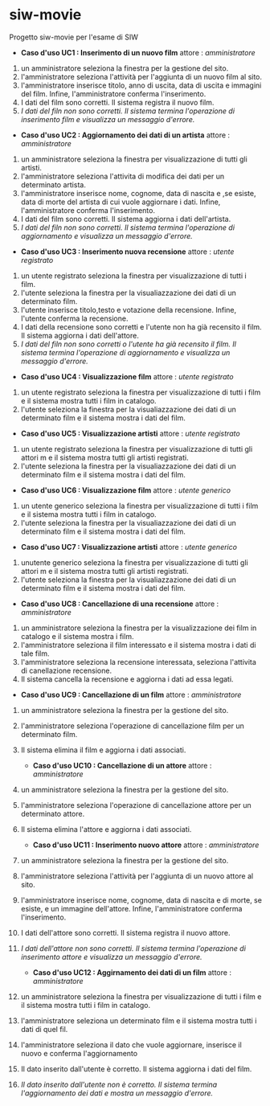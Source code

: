 # siw-movie
Progetto siw-movie per l'esame di SIW

* **Caso d'uso UC1 : Inserimento di un nuovo film**  attore : _amministratore_
1. un amministratore seleziona la finestra per la gestione del sito.
2. l'amministratore seleziona l'attività per l'aggiunta di un nuovo film al sito.
3. l'amministratore inserisce titolo, anno di uscita, data di uscita e immagini del film. Infine, l'amministratore conferma l'inserimento.
4. I dati del film sono corretti. Il sistema registra il nuovo film.
5. _I dati del filn non sono corretti. Il sistema termina l'operazione di inserimento film e visualizza un messaggio d'errore._

* **Caso d'uso UC2 : Aggiornamento dei dati di un artista**  attore : _amministratore_
1. un amministratore seleziona la finestra per visualizzazione di tutti gli artisti.
2. l'amministratore seleziona l'attivita di modifica dei dati per un determinato artista.
3. l'amministratore inserisce nome, cognome, data di nascita e ,se esiste, data di morte del artista di cui vuole aggiornare i dati. Infine, l'amministratore conferma l'inserimento.
4. I dati del film sono corretti. Il sistema aggiorna i dati dell'artista.
5. _I dati del filn non sono corretti. Il sistema termina l'operazione di aggiornamento e visualizza un messaggio d'errore._

* **Caso d'uso UC3 : Inserimento nuova recensione**  attore : _utente registrato_
1. un utente registrato seleziona la finestra per visualizzazione di tutti i film.
2. l'utente seleziona la finestra per la visualiazzazione dei dati di un determinato film.
3. l'utente inserisce titolo,testo e votazione della recensione. Infine, l'utente conferma la recensione.
4. I dati della recensione sono corretti e l'utente non ha già recensito il film. Il sistema aggiorna i dati dell'attore.
5. _I dati del filn non sono corretti o l'utente ha già recensito il film. Il sistema termina l'operazione di aggiornamento e visualizza un messaggio d'errore._

* **Caso d'uso UC4 : Visualizzazione film**  attore : _utente registrato_
1. un utente registrato seleziona la finestra per visualizzazione di tutti i film e il sistema mostra tutti i film in catalogo.
2. l'utente seleziona la finestra per la visualiazzazione dei dati di un determinato film e il sistema mostra i dati del film.

* **Caso d'uso UC5 : Visualizzazione artisti**  attore : _utente registrato_
1. un utente registrato seleziona la finestra per visualizzazione di tutti gli attori m e il sistema mostra tutti gli artisti registrati.
2. l'utente seleziona la finestra per la visualiazzazione dei dati di un determinato film e il sistema mostra i dati del film.
   
* **Caso d'uso UC6 : Visualizzazione film**  attore : _utente generico_
1. un utente generico seleziona la finestra per visualizzazione di tutti i film e il sistema mostra tutti i film in catalogo.
2. l'utente seleziona la finestra per la visualiazzazione dei dati di un determinato film e il sistema mostra i dati del film.

* **Caso d'uso UC7 : Visualizzazione artisti**  attore : _utente generico_
1. unutente generico seleziona la finestra per visualizzazione di tutti gli attori m e il sistema mostra tutti gli artisti registrati.
2. l'utente seleziona la finestra per la visualiazzazione dei dati di un determinato film e il sistema mostra i dati del film.

* **Caso d'uso UC8 : Cancellazione di una recensione**  attore : _amministratore_
1. un amministratore seleziona la finestra per la visualizzazione dei film in catalogo e il sistema mostra i film.
2. l'amministratore seleziona il film interessato e il sistema mostra i dati di tale film.
3. l'amministratore seleziona la recensione interessata, seleziona l'attivita di canellazione recensione.
4. Il sistema cancella la recensione e aggiorna i dati ad essa legati.


* **Caso d'uso UC9 : Cancellazione di un film**  attore : _amministratore_
1. un amministratore seleziona la finestra per la gestione del sito.
2. l'amministratore seleziona l'operazione di cancellazione film per un determinato film.
3. Il sistema elimina il film e aggiorna i dati associati.

   * **Caso d'uso UC10 : Cancellazione di un attore**  attore : _amministratore_
1. un amministratore seleziona la finestra per la gestione del sito.
2. l'amministratore seleziona l'operazione di cancellazione attore per un determinato attore.
3. Il sistema elimina l'attore e aggiorna i dati associati.

   * **Caso d'uso UC11 : Inserimento nuovo attore**  attore : _amministratore_
1. un amministratore seleziona la finestra per la gestione del sito.
2. l'amministratore seleziona l'attività per l'aggiunta di un nuovo attore al sito.
3. l'amministratore inserisce nome, cognome, data di nascita e di morte, se esiste, e un immagine dell'attore. Infine, l'amministratore conferma l'inserimento.
4. I dati dell'attore sono corretti. Il sistema registra il nuovo attore.
5. _I dati dell'attore non sono corretti. Il sistema termina l'operazione di inserimento attore e visualizza un messaggio d'errore._

   * **Caso d'uso UC12 : Aggirnamento dei dati di un film**  attore : _amministratore_
1. un amministratore seleziona la finestra per visualizzazione di tutti i film e il sistema mostra tutti i film in catalogo.
2. l'amministratore seleziona un determinato film e il sistema mostra tutti i dati di quel fil.
3. l'amministratore seleziona il dato che vuole aggiornare, inserisce il nuovo e conferma l'aggiornamento
5. Il dato inserito dall'utente è corretto. Il sistema aggiorna i dati del film.
6. _Il dato inserito dall'utente non è corretto. Il sistema termina l'aggiornamento dei dati e mostra un messaggio d'errore._
